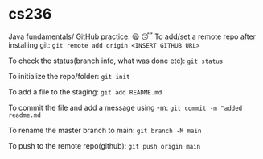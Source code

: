 # cs236

Java fundamentals/ GitHub practice. :sleepy: :sleeping:
To add/set a remote repo after installing git:
`git remote add origin <INSERT GITHUB URL>`

To check the status(branch info, what was done etc):
`git status`

To initialize the repo/folder:
`git init` 

To add a file to the staging:
`git add README.md`

To commit the file and add a message using -m:
`git commit -m "added readme.md`

To rename the master branch to main: 
`git branch -M main`

To push to the remote repo(github):
`git push origin main`

